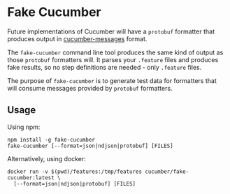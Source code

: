 # Fake Cucumber

Future implementations of Cucumber will have a `protobuf` formatter that produces
output in [cucumber-messages](../cucumber-messages) format.

The `fake-cucumber` command line tool produces the same kind of output as those
`protobuf` formatters will. It parses your `.feature` files and produces fake
results, so no step definitions are needed - only `.feature` files.

The purpose of `fake-cucumber` is to generate test data for formatters that 
will consume messages provided by `protobuf` formatters.

## Usage

Using npm:

```
npm install -g fake-cucumber
fake-cucumber [--format=json|ndjson|protobuf] [FILES]
```

Alternatively, using docker:

```  
docker run -v $(pwd)/features:/tmp/features cucumber/fake-cucumber:latest \
  [--format=json|ndjson|protobuf] [FILES]
```

